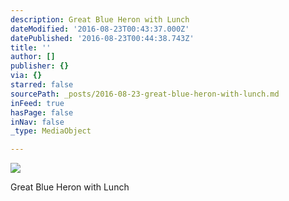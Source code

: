 ```yaml
---
description: Great Blue Heron with Lunch
dateModified: '2016-08-23T00:43:37.000Z'
datePublished: '2016-08-23T00:44:38.743Z'
title: ''
author: []
publisher: {}
via: {}
starred: false
sourcePath: _posts/2016-08-23-great-blue-heron-with-lunch.md
inFeed: true
hasPage: false
inNav: false
_type: MediaObject

---
```

![](https://the-grid-user-content.s3-us-west-2.amazonaws.com/7e431b33-b899-41db-805e-3d8eaf37118d.jpg)

Great Blue Heron with Lunch